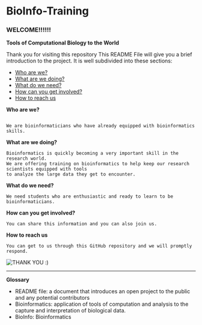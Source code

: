 # BioInfo-Training
### WELCOME!!!!!!
**Tools of Computational Biology to the World**

Thank you for visiting this repository
This README File will give you a brief introduction to the project. It is well subdivided into these sections:

- [Who are we?](url)
- [What are we doing?](url)
- [What do we need?](url)
- [How can you get involved?](url)
- [How to reach us](url)


**Who are we?**
~~~

We are bioinformaticians who have already equipped with bioinformatics skills.
~~~

**What are we doing?**

~~~
Bioinformatics is quickly becoming a very important skill in the research world. 
We are offering training on bioinformatics to help keep our research scientists equipped with tools 
to analyze the large data they get to encounter.
~~~

**What do we need?**

~~~
We need students who are enthusiastic and ready to learn to be bioinformaticians. 
~~~
**How can you get involved?**

~~~
You can share this information and you can also join us.
~~~

**How to reach us**

~~~
You can get to us through this GitHub repository and we will promptly respond.
~~~

![**THANK YOU :)**](https://upload.wikimedia.org/wikipedia/commons/0/04/Thank-you-transparent.svg)

***

**Glossary**

- README file: a document that introduces an open project to the public and any potential contributors
- Bioinformatics: application of tools of computation and analysis to the capture and interpretation of biological data.
- BioInfo: Bioinformatics
